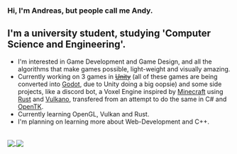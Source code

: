 ### Hi, I'm Andreas, but people call me Andy.

## I'm a university student, studying 'Computer Science and Engineering'.
- I'm interested in Game Development and Game Design, and all the algorithms that make games possible, light-weight and visually amazing.
- Currently working on 3 games in ~~[Unity][unity]~~ (all of these games are being converted into [Godot][godotlink], due to Unity doing a big oopsie) and some side projects, like a discord bot, a Voxel Engine inspired by [Minecraft][mclink] using [Rust][rustlink] and [Vulkano][vulkanolink], transfered from an attempt to do the same in C# and [OpenTK][opentklink].
- Currently learning OpenGL, Vulkan and Rust.
- I'm planning on learning more about Web-Development and C++.

<br />

<!-- [![Anurag's GitHub stats](https://vercel-github-stats-personal-fgshv749s-andreastars-projects.vercel.app/api?username=AndreasTar&show_icons=true&hide_border=true&hide=issues,contribs&count_private=true&theme=github_dark&langs_count=9&bg_color=0,4d014a,fffefe)](https://github.com/AndreasTar/VercelGithubStatsPersonal)


[![Top Langs](vercel-github-stats-personal-fgshv749s-andreastars-projects.vercel.app/api/top-langs/?username=AndreasTar&layout=compact)](https://github.com/AndreasTar/VercelGithubStatsPersonal) -->

<a href="https://github.com/AndreasTar/VercelGithubStatsPersonal">
  <img align="center" src="https://github-readme-stats.vercel.app/api?username=AndreasTar&show_icons=true&hide_border=true&hide=issues,contribs&count_private=true&theme=github_dark&langs_count=9&line_height=36&bg_color=0,4d014a,0d1117&card_width=1100" />
</a>

<a href="https://github.com/AndreasTar/VercelGithubStatsPersonal">
  <img align="center" src="https://github-readme-stats.vercel.app/api/top-langs/?username=AndreasTar&layout=compact&hide_border=true&count_private=true&theme=github_dark&langs_count=20&bg_color=0,4d014a,0d1117&card_width=1100" />
</a>


[unity]: https://unity.com/
[mclink]: https://www.minecraft.net/en-us
[opentklink]: https://opentk.net/
[godotlink]: https://godotengine.org/
[rustlink]: https://www.rust-lang.org/
[vulkanolink]: https://github.com/vulkano-rs
